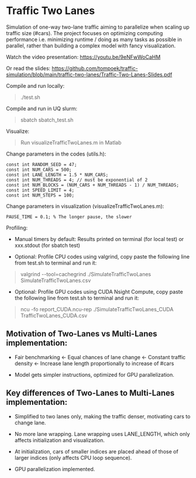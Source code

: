 # Traffic Two Lanes

Simulation of one-way two-lane traffic aiming to parallelize when scaling up traffic size (#cars). The project focuses on optimizing computing performance i.e. minimizing runtime / doing as many tasks as possible in parallel, rather than building a complex model with fancy visualization. 

Watch the video presentation: https://youtu.be/9eNFwWoCaHM

Or read the slides: https://github.com/tompoek/traffic-simulation/blob/main/traffic-two-lanes/Traffic-Two-Lanes-Slides.pdf

Compile and run locally:

> ./test.sh

Compile and run in UQ slurm:

> sbatch sbatch_test.sh

Visualize:

> Run visualizeTrafficTwoLanes.m in Matlab

Change parameters in the codes (utils.h):

```
const int RANDOM_SEED = 47;
const int NUM_CARS = 500;
const int LANE_LENGTH = 1.5 * NUM_CARS;
const int NUM_THREADS = 4; // must be exponential of 2
const int NUM_BLOCKS = (NUM_CARS + NUM_THREADS - 1) / NUM_THREADS;
const int SPEED_LIMIT = 4;
const int NUM_STEPS = 100;
```

Change parameters in visualization (visualizeTrafficTwoLanes.m):

```
PAUSE_TIME = 0.1; % The longer pause, the slower
```

Profiling: 

* Manual timers by default: Results printed on terminal (for local test) or xxx.stdout (for sbatch test)

* Optional: Profile CPU codes using valgrind, copy paste the following line from test.sh to terminal and run it:

> valgrind --tool=cachegrind ./SimulateTrafficTwoLanes SimulateTrafficTwoLanes.csv

* Optional: Profile GPU codes using CUDA Nsight Compute, copy paste the following line from test.sh to terminal and run it:

> ncu -fo report_CUDA.ncu-rep ./SimulateTrafficTwoLanes_CUDA TrafficTwoLanes_CUDA.csv

## Motivation of Two-Lanes vs Multi-Lanes implementation:

* Fair benchmarking <- Equal chances of lane change <- Constant traffic density <- Increase lane length proportionally to increase of #cars

* Model gets simpler instructions, optimized for GPU parallelization.

## Key differences of Two-Lanes to Multi-Lanes implementation:

* Simplified to two lanes only, making the traffic denser, motivating cars to change lane.

* No more lane wrapping. Lane wrapping uses LANE_LENGTH, which only affects initialization and visualization.

* At initialization, cars of smaller indices are placed ahead of those of larger indices (only affects CPU loop sequence).

* GPU parallelization implemented.
